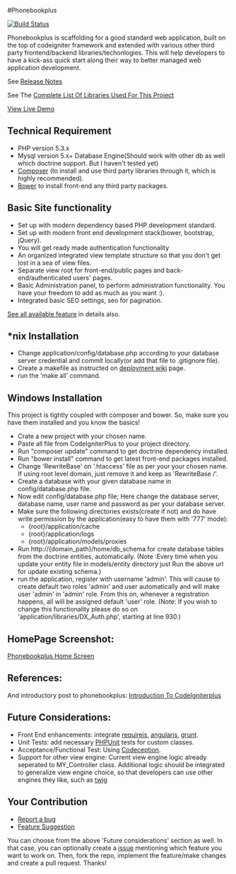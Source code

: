 #Phonebookplus 

[![Build Status](https://travis-ci.org/agungf/phonebookplus.svg)](https://travis-ci.org/agungf/phonebookplus)

Phonebookplus is scaffolding for a good standard web application, built on the top of codeigniter framework and extended with various other third party frontend/backend libraries/techonlogies. 
This will help developers to have a kick-ass quick start along their way to better managed web application development.

See [Release Notes](https://github.com/agungf/phonebookplus/wiki/Release-Note)

See The [Complete List Of Libraries Used For This Project](https://github.com/agungf/phonebookplus/wiki/List-Of-Libraries-Used-Intergated)

[View Live Demo](http://demo.codesamplez.com/phonebookplus/)

Technical Requirement
---------------------
- PHP version 5.3.x
- Mysql version 5.x+ Database Engine(Should work with other db as well which doctrine support. But I haven't tested yet)
- [Composer](http://getcomposer.org/) (to install and use third party libraries through it, which is highly recommended).
- [Bower](http://bower.io/) to install front-end any third party packages.

Basic Site functionality
-------------------
- Set up with modern dependency based PHP development standard.
- Set up with modern front end development stack(bower, bootstrap, jQuery).
- You will get ready made authentication functionality
- An organized integrated view template structure so that you don't get lost in a sea of view files.
- Separate view root for front-end/public pages and back-end/authenticated users' pages.
- Basic Administration panel, to perform administration functionality. You have your freedom to add as much as you want :).
- Integrated basic SEO settings, seo for pagination.

[See all available feature](https://github.com/agungf/phonebookplus/wiki/Feature-Details-Of-CodeIgniterPlus) in details also.


*nix Installation
-------------------
- Change application/config/database.php according to your database server credential and commit locally(or add that file to .gitignore file).
- Create a makefile as instructed on [deployment wiki](https://github.com/agungf/phonebookplus/wiki/Deployment) page.
- run the 'make all' command.

Windows Installation
------------

This project is tightly coupled with composer and bower. So, make sure you have them installed and you know the basics!

- Crate a new project with your chosen name. 
- Paste all file from CodeIgniterPlus to your project directory.
- Run "composer update" command to get doctrine dependency installed.
- Run "bower install" command to get latest front-end packages installed.
- Change 'RewriteBase' on '.htaccess' file as per your your chosen name. If using root level domain, just remove it and keep as 'RewriteBase /'. 
- Create a database with your given database name in config/database.php file.
- Now edit config/database.php file; Here change the database server, database name, user name and password as per your database server.
- Make sure the following directories exists(create if not) and do have write permission by the application(easy to have them with '777' mode):
    * {root}/application/cache
    * {root}/application/logs
    * {root}/application/models/proxies
- Run http://{domain_path}/home/db_schema for create database tables from the doctrine entities, automatically.
  (Note :Every time when you update your entity file in models/entity directory just Run the above url for update existing schema.)
- run the application, register with username 'admin'. This will cause to create default two roles 'admin' and user automatically and will 
  make user 'admin' in 'admin' role. From this on, whenever a registration happens, all will be assigned default 'user' role.
  (Note: If you wish to change this functionality please do so on 'application/libraries/DX_Auth.php', starting at line 930.)

HomePage Screenshot:
-------------------
[Phonebookplus Home Screen](https://raw.githubusercontent.com/agungf/phonebookplus/master/images/desktop_mobile.png)


References:
----------
And introductory post to phonebookplus: [Introduction To CodeIgniterplus](http://codesamplez.com/project/codeigniter-bundle )

Future Considerations:
----------------------

- Front End enhancements: integrate [requirejs](http://requirejs.org/), [angularjs](https://angularjs.org/), [grunt](http://gruntjs.com/).
- Unit Tests: add necessary [PHPUnit](http://phpunit.de/) tests for custom classes.
- Acceptance/Functional Test: Using [Codeception](http://codeception.com/).
- Support for other view engine: Current view engine logic already seperated to MY_Controller class. Additional logic should be integrated to generalize view engine choice, so that developers can use other engines they like, such as [twig](http://twig.sensiolabs.org/) 

Your Contribution
-------------------

- [Report a bug](https://github.com/agungf/phonebookplus/labels/bug)
- [Feature Suggestion](https://github.com/agungf/phonebookplus/labels/enhancement)

You can choose from the above 'Future considerations' section as well. In that case, you can optionally create a [issue](https://github.com/agungf/phonebookplus/issues) mentioning which feature you want to work on. Then, fork the repo, implement the feature/make changes and create a pull request. Thanks!

